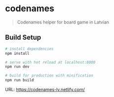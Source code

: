 # codenames

> Codenames helper for board game in Latvian

## Build Setup

``` bash
# install dependencies
npm install

# serve with hot reload at localhost:8080
npm run dev

# build for production with minification
npm run build
```

URL: https://codenames-lv.netlify.com/
